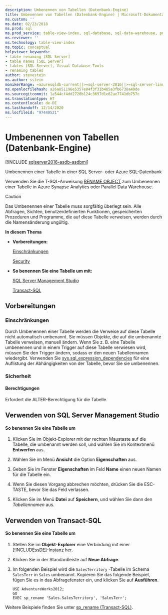 ```yaml
---
description: Umbenennen von Tabellen (Datenbank-Engine)
title: Umbenennen von Tabellen (Datenbank-Engine) | Microsoft-Dokumentation
ms.custom: ''
ms.date: 02/23/2018
ms.prod: sql
ms.prod_service: table-view-index, sql-database, sql-data-warehouse, pdw
ms.reviewer: ''
ms.technology: table-view-index
ms.topic: conceptual
helpviewer_keywords:
- table renaming [SQL Server]
- table names [SQL Server]
- tables [SQL Server], Visual Database Tools
- renaming tables
author: stevestein
ms.author: sstein
monikerRange: =azuresqldb-current||>=sql-server-2016||>=sql-server-linux-2017||=azuresqldb-mi-current
ms.openlocfilehash: a26a851196e5357e04f3f31b405a3fb6738a49de
ms.sourcegitcommit: 1a544cf4dd2720b124c3697d1e62ae7741db757c
ms.translationtype: HT
ms.contentlocale: de-DE
ms.lasthandoff: 12/14/2020
ms.locfileid: "97440521"
---
```

# <a name="rename-tables-database-engine"></a>Umbenennen von Tabellen (Datenbank-Engine)

[!INCLUDE [sqlserver2016-asdb-asdbmi](../../includes/applies-to-version/sqlserver2016-asdb-asdbmi.md)]

Umbenennen einer Tabelle in einer SQL Server- oder Azure SQL-Datenbank

Verwenden Sie die T-SQL-Anweisung [RENAME OBJECT](../../t-sql/statements/rename-transact-sql.md) zum Umbenennen einer Tabelle in Azure Synapse Analytics oder Parallel Data Warehouse. 
  
> [!CAUTION]  
>  Das Umbenennen einer Tabelle muss sorgfältig überlegt sein. Alle Abfragen, Sichten, benutzerdefinierten Funktionen, gespeicherten Prozeduren und Programme, die auf diese Tabelle verweisen, werden durch die Namensänderung ungültig.  
  
 **In diesem Thema**  
  
-   **Vorbereitungen:**  
  
     [Einschränkungen](#Restrictions)  
  
     [Security](#Security)  
  
-   **So benennen Sie eine Tabelle um mit:**  
  
     [SQL Server Management Studio](#SSMSProcedure)  
  
     [Transact-SQL](#TsqlProcedure)  
  
##  <a name="before-you-begin"></a><a name="BeforeYouBegin"></a> Vorbereitungen  
  
###  <a name="limitations-and-restrictions"></a><a name="Restrictions"></a> Einschränkungen  
 Durch Umbenennen einer Tabelle werden die Verweise auf diese Tabelle nicht automatisch umbenannt. Sie müssen Objekte, die auf die umbenannte Tabelle verweisen, manuell ändern. Wenn Sie z. B. eine Tabelle umbenennen und in einem Trigger auf diese Tabelle verwiesen wird, müssen Sie den Trigger ändern, sodass er den neuen Tabellennamen wiedergibt. Verwenden Sie [sys.sql_expression_dependencies](../../relational-databases/system-catalog-views/sys-sql-expression-dependencies-transact-sql.md) für eine Auflistung der Abhängigkeiten von der Tabelle, bevor Sie sie umbenennen.  
  
###  <a name="security"></a><a name="Security"></a> Sicherheit  
  
####  <a name="permissions"></a><a name="Permissions"></a> Berechtigungen  
 Erfordert die ALTER-Berechtigung für die Tabelle.  
  
##  <a name="using-sql-server-management-studio"></a><a name="SSMSProcedure"></a> Verwenden von SQL Server Management Studio  
  
#### <a name="to-rename-a-table"></a>So benennen Sie eine Tabelle um  
  
1.  Klicken Sie im Objekt-Explorer mit der rechten Maustaste auf die Tabelle, die umbenannt werden soll, und wählen Sie im Kontextmenü **Entwerfen** aus.  
  
2.  Wählen Sie im Menü **Ansicht** die Option **Eigenschaften** aus.  
  
3.  Geben Sie im Fenster **Eigenschaften** im Feld **Name** einen neuen Namen für die Tabelle ein.  
  
4.  Wenn Sie diesen Vorgang abbrechen möchten, drücken Sie die ESC-TASTE, bevor Sie das Feld verlassen.  
  
5.  Klicken Sie im Menü **Datei** auf **Speichern**, und wählen Sie dann den _Tabellennamen_ aus.  

##  <a name="using-transact-sql"></a><a name="TsqlProcedure"></a> Verwenden von Transact-SQL  
  
#### <a name="to-rename-a-table"></a>So benennen Sie eine Tabelle um  
  
1.  Stellen Sie im **Objekt-Explorer** eine Verbindung mit einer [!INCLUDE[ssDE](../../includes/ssde-md.md)]-Instanz her.  
  
2.  Klicken Sie in der Standardleiste auf **Neue Abfrage**.  
  
3.  Im folgenden Beispiel wird die `SalesTerritory` -Tabelle im Schema `SalesTerr` in `Sales` umbenannt. Kopieren Sie das folgende Beispiel, fügen Sie es in das Abfragefenster ein, und klicken Sie auf **Ausführen**.  
  
    ```  
    USE AdventureWorks2012;   
    GO  
    EXEC sp_rename 'Sales.SalesTerritory', 'SalesTerr';  
    ```  
  
 Weitere Beispiele finden Sie unter [sp_rename &#40;Transact-SQL&#41;](../../relational-databases/system-stored-procedures/sp-rename-transact-sql.md).  
  
  
